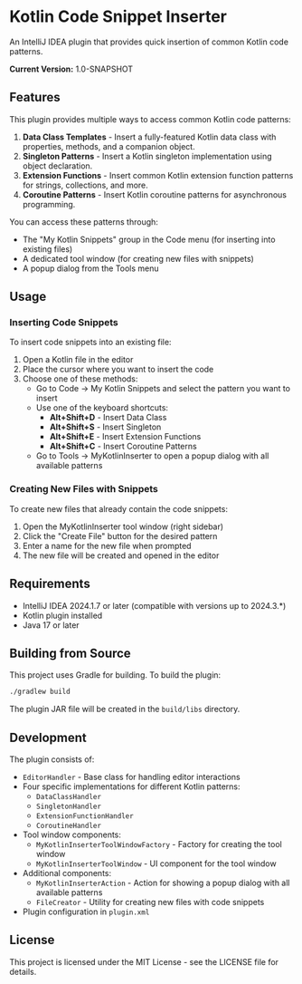 # Kotlin Code Snippet Inserter

An IntelliJ IDEA plugin that provides quick insertion of common Kotlin code patterns.

**Current Version:** 1.0-SNAPSHOT

## Features

This plugin provides multiple ways to access common Kotlin code patterns:

1. **Data Class Templates** - Insert a fully-featured Kotlin data class with properties, methods, and a companion object.
2. **Singleton Patterns** - Insert a Kotlin singleton implementation using object declaration.
3. **Extension Functions** - Insert common Kotlin extension function patterns for strings, collections, and more.
4. **Coroutine Patterns** - Insert Kotlin coroutine patterns for asynchronous programming.

You can access these patterns through:
- The "My Kotlin Snippets" group in the Code menu (for inserting into existing files)
- A dedicated tool window (for creating new files with snippets)
- A popup dialog from the Tools menu

## Usage

### Inserting Code Snippets

To insert code snippets into an existing file:

1. Open a Kotlin file in the editor
2. Place the cursor where you want to insert the code
3. Choose one of these methods:
   - Go to Code → My Kotlin Snippets and select the pattern you want to insert
   - Use one of the keyboard shortcuts:
     - **Alt+Shift+D** - Insert Data Class
     - **Alt+Shift+S** - Insert Singleton
     - **Alt+Shift+E** - Insert Extension Functions
     - **Alt+Shift+C** - Insert Coroutine Patterns
   - Go to Tools → MyKotlinInserter to open a popup dialog with all available patterns

### Creating New Files with Snippets

To create new files that already contain the code snippets:

1. Open the MyKotlinInserter tool window (right sidebar)
2. Click the "Create File" button for the desired pattern
3. Enter a name for the new file when prompted
4. The new file will be created and opened in the editor

## Requirements

- IntelliJ IDEA 2024.1.7 or later (compatible with versions up to 2024.3.*)
- Kotlin plugin installed
- Java 17 or later

## Building from Source

This project uses Gradle for building. To build the plugin:

```bash
./gradlew build
```

The plugin JAR file will be created in the `build/libs` directory.

## Development

The plugin consists of:

- `EditorHandler` - Base class for handling editor interactions
- Four specific implementations for different Kotlin patterns:
  - `DataClassHandler`
  - `SingletonHandler`
  - `ExtensionFunctionHandler`
  - `CoroutineHandler`
- Tool window components:
  - `MyKotlinInserterToolWindowFactory` - Factory for creating the tool window
  - `MyKotlinInserterToolWindow` - UI component for the tool window
- Additional components:
  - `MyKotlinInserterAction` - Action for showing a popup dialog with all available patterns
  - `FileCreator` - Utility for creating new files with code snippets
- Plugin configuration in `plugin.xml`

## License

This project is licensed under the MIT License - see the LICENSE file for details.
